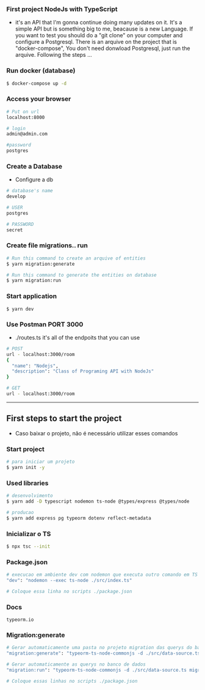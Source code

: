 ### First project NodeJs with TypeScript
- it's an API that I'm gonna continue doing many updates on it. It's a simple API but is something big to me, 
beacause is a new Language. If you want to test you should do a "git clone" on your computer and 
configure a Postgresql. There is an arquive on the project that is "docker-compose", You don't need donwload Postgresql,
just run the arquive.
Following the steps ...

### Run docker (database)
```bash
$ docker-compose up -d
```

### Access your browser
```bash
# Put on url
localhost:8000

# login
admin@admin.com

#password
postgres
```

### Create a Database
- Configure a db
```bash
# database's name
develop

# USER
postgres

# PASSWORD
secret
```

### Create file migrations.. run  
```bash
# Run this command to create an arquive of entities
$ yarn migration:generate

# Run this command to generate the entities on database
$ yarn migration:run
```

### Start application 
```
$ yarn dev
```

### Use Postman PORT 3000
- ./routes.ts it's all of the endpoits that you can use
```bash
# POST
url - localhost:3000/room
{
  "name": "Nodejs",
  "description": "Class of Programing API with NodeJs"
}

# GET 
url - localhost:3000/room
```
---

## First steps to start the project
- Caso baixar o projeto, não é necessário utilizar esses comandos

### Start project 
```bash
# para iniciar um projeto
$ yarn init -y
```

### Used libraries
```bash
# desenvolvimento
$ yarn add -D typescript nodemon ts-node @types/express @types/node

# producao
$ yarn add express pg typeorm dotenv reflect-metadata
```

### Inicializar o TS 
```bash
$ npx tsc --init
```

### Package.json 
```bash
# execucao em ambiente dev com nodemon que executa outro comando em TS
"dev": "nodemon --exec ts-node ./src/index.ts" 

# Coloque essa linha no scripts ./package.json
```

### Docs 
```
typeorm.io
```

### Migration:generate
```bash
# Gerar automaticamente uma pasta no projeto migration das querys do banco de dados 
"migration:generate": "typeorm-ts-node-commonjs -d ./src/data-source.ts migration:generate ./src/migrations/default",

# Gerar automaticamente as querys no banco de dados 
"migration:run": "typeorm-ts-node-commonjs -d ./src/data-source.ts migration:run"

# Coloque essas linhas no scripts ./package.json
```